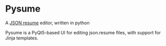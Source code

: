 # Pysume
A [JSON resume](https://jsonresume.org/) editor, written in python

Pysume is a PyQt5-based UI for editing json.resume files, with support for Jinja templates. 
